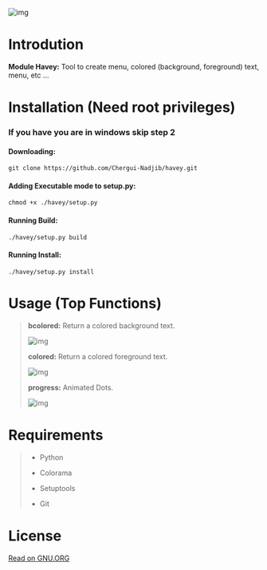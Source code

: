 ![img](https://lh3.googleusercontent.com/xhmVRBeBUWfEvt5TiZVPhJbyN-9DwLWcYZJVXE6DPdP-z-DW1i8kOXh3i57OEnm54FdvfXKmj8juid2ODu-kkLAGezGkVixrM648h_vG2ovZ4rHGZr9wWSXgIg2kfVoOG7wKTv4RcFKdhmkEUing6P90JpcZ6tb0bFnk6PdzQSEWBqtg8qZwW69ZHp5ESCilMcO-uzGBkagVpJ99802UbIh9PSPChOvmmiENGs38vO8CUC2cEBffoCJ-RfTpyx5zD6hF3ZwqBvcsNRC9-uy-tPmxQj8-4Cv1TD6BctPFSwhoohhD9NOta2bpLET5qEQ3w83jsdzCk8ZYfJuKf_kFtJVSP6aQMjUD8Rs0mIvQkqfK1eH5PxF1qiEmDAL4T27Wcf7Gr3XIImkmb3GU80Lfjir72KVpjvAUuDJ9i2W2MtInS_Fub4r3ERBXUdsvOIMkF4YOHNEptYj4klo9Oxlnk2vqXkZ543AYXfhszpKQELEahne9fipseagRjM1VgM4zwGq-o3aXdYY3BJFp9P6AvKAdq4IpKOHUaovj49Gse234FbVFb9GSLMebBaIRrOWUqdFBJDRbxqWdb1iQNkh3KA-GfuKS0K5eUNnPB6s4egqBVc904K4LCWeGOuLSLcHuCx0stE12hBpH6WvmI9qyX7sLwqFf7Cf_z-KD0mvVcQMnEjRBZnnLsiO-YLg=w1048-h288-no?authuser=0 "Logo")

# Introdution

__Module Havey:__ Tool to create menu, colored (background, foreground) text, menu, etc ...

# Installation (Need root privileges)
### If you have you are in windows skip step 2
#### Downloading:
    git clone https://github.com/Chergui-Nadjib/havey.git
#### Adding Executable mode to setup.py:
    chmod +x ./havey/setup.py
#### Running Build:
    ./havey/setup.py build
#### Running Install:
    ./havey/setup.py install

# Usage (Top Functions)

> __bcolored:__ Return a colored background text.
>
> ![img](https://lh3.googleusercontent.com/toj_7Jb1TMa_ffE9c6VdMFQg6gWn3rOze3jsTjvpFx3WBmQgndthOmajjeI2KAVt9G9W3tIkYZS7sEWMQxCrXRSkCKP3eDpbxLcr6YA7o103k2xE3vlp0b47Sab0QG8T97xc7L7LZvW07vRI9e9snNnu97WlfwoDgp_2ETx1QnPoYKW5iiflNiFPaAUTjmQ13Uk35avK8oB2v4HlPmhyv0B2TwcgUdUtpUiXzNEKDHQY66w3nTNJPPSZO6x3BtqSys9twM5EpP-npwf5h760kYUgK6nA5NcFxUnU83sTHRIseAC9OmzAqgstPb80z2bO3dfp-p9c28_VZyS7MIPyTni-eTwM19HJV1CjJi7iPcZrkhnDt6tIMY2F_EXa74qPOPVcUO2_8qIY6XNT9qrH17uxYs9NcCNnFXfmJC9lWVPN4iocLUC-9dxccxrphI_o9fM1Ala7YjieiY8H0UdTvZFCn9aaZ5u7zvuiSt6GxAmrtpUhdc01WGYPiQ-JpnaFfFmQc2Eia3r-_ME7ZDVO9qwTnLm9_XVUjbwAZb5qDBCMk_7VkuSY4CGjZLTAZkpzEU2ek1sbG6WT7uCI0qFltNFNsi5kiKb_Wo2LSCqi7RWLLjLQNhLCijDUdDEFogcqw8Czk_xzPoeIGjuFebPPhk41ZY4g6TxcQpFYQVygXypjPRL0Cvmht3xiELg-=w643-h202-no?authuser=0)
> 
> __colored:__ Return a colored foreground text.
> 
> ![img](https://lh3.googleusercontent.com/h450u_0zrJXuMAHb2cD948pVvolYMxoZqBd6u-zJNWF_Bd9SMSQFAElrrRQrwnu-US-OdpitoS1EPG7ltm9H5t6lqIIiPfnzGFztrO4eOn5GUI4sXjlELb5CegBw9oz9C9JyYzpS30rMg_TwDTjoOECfuL3PqH-pO45NBCnwfGQkjxJkHrmd_PhiOE9VGFQhDqRiERPeLaigsppyKn_8mQ4dqKJFc38A-aqu1-ClRx37jNV3ts6kbXkU_3zMYfoFJ2_Zx61wZYQXWhyiiorXsp9uxuRy9dAcQpzoSI0ePU6aJs8JpgOZXH2seR4_HIYaZHOqWDv7jR-eJ5rgM1c4WZHA7yAOybR7wwYFg1arvI9lGX4lEya72LlpTIVNmZDn6EzopdRmPTUh5bxrcVyWSyADvIZkKlmH_P9EhMuswIk-v_xhw-i4iQ8xwIIREmCfl9q4VWoBLFyh6HpXhvVuoh_K1U1MX2mtikalCzaGM40QEqVFAOQspCat9SqGJG7EcrgSF2BrWa9bgiR402AfWWMDZ1nnqDZo1MsD82bz-PNBRIBe7H2L24CLx5gwoIrnUAEkmkELRiALIHd-ShEg3tUklGpnCXKcg0RATI7jD45-_6-hQllH5R_E7qT6d_wJJ1OLcvaXKgtkKE-yOkpTXZZeKfcWiO2QNc0HObK5yDbvQHU-nv0ovUh43Iba=w641-h153-no?authuser=0)
> 
> __progress:__ Animated Dots.
> 
> ![img](https://lh3.googleusercontent.com/0MBKP3drq8F8N-Alzaqi3BzzEvsT_4kUE9SIZjG2EXw9mGKde9-VSWPDg1gNXK2iptMn19JT_1tnXQF7DLsxQuNUUWJxZHOdwDl4-jhdl43t9HDWEd_I_qOvgugJyBOHahM75xb5D5pGvcSZz7eYpSfUgHO1TiEVKqHD76Yy5g8FYdgzYmSWWVe5X78SNRPxvgW5rSS4mCFPWhJydsF8I6Q4N1Dtvu2IQPBWPX6XMlpGXdQ6L1XB2H5UqBerD_Spff_6IY8bgWV-crTXQ2BZdMsOxc_9LyaPfYJWNiSYcr9TKjtT7ELgn6uXUQJZlR9XCXMtGhflP68xmkjfHN1vZuwM6WbKRO9L5v_1FgvFvj9VKYaBXl3_Q6PGSLNTu4H6oP0CFi00uvcOKf6SYhVr-RX4t5X0TpuPmOFk8uiGxYl_q4LeW4QFZWleIIQR-rlJ6i3eSHF6RPYcAaE-A3OItbHRcP4PxxYO8Jd6vCVIyG2YI0Hw7jnvlGfYECORj8_G1jC9prLkG7-M7hWMoeWDYbMRZfmyeXg7LJqnG1WcKtnex45esjMciG4JjFjbryZypQNRoTWWD1SR4AUfmKO0SahUZlere_i9dweajNV06K39Vu_YzfCUo1h38GYXX7COeJ-YCUdma7hD_Fqtm-9DjE8FayEDrvSRYBsCYRab8orXgsToa2g5z8N-CU5N=w644-h172-no?authuser=0)

# Requirements
> - Python
>
> - Colorama
>
> - Setuptools
> 
> - Git

# License

[Read on GNU.ORG](https://www.gnu.org/licenses/gpl-3.0.txt)
